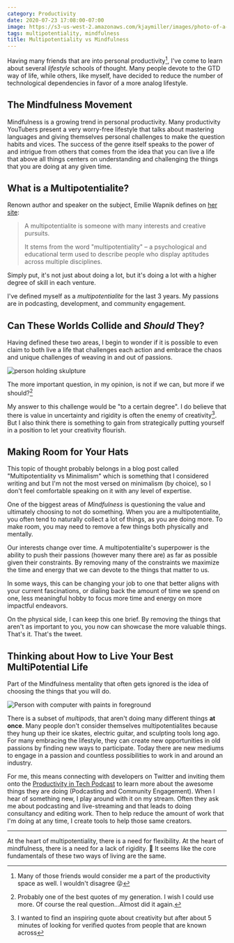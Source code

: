 ```yaml
---
category: Productivity
date: 2020-07-23 17:08:00-07:00
image: https://s3-us-west-2.amazonaws.com/kjaymiller/images/photo-of-a-woman-thinking-941555.jpg
tags: multipotentiality, mindfulness
title: Multipotentiality vs Mindfulness
---
```


Having many friends that are into personal productivity[^1], I've come to learn about several _lifestyle_ schools of thought. Many people devote to the GTD way of life, while others, like myself, have decided to reduce the number of technological dependencies in favor of a more analog lifestyle.

## The Mindfulness Movement

Mindfulness is a growing trend in personal productivity. Many productivity YouTubers present a very worry-free lifestyle that talks about mastering languages and giving themselves personal challenges to make the question habits and vices. The success of the genre itself speaks to the power of and intrigue from others that comes from the idea that you can live a life that above all things centers on understanding and challenging the things that you are doing at any given time.


## What is a Multipotentialite?

Renown author and speaker on the subject, Emilie Wapnik defines on [her site][puttylike]:

> A multipotentialite is someone with many interests and creative pursuits.
>
> It stems from the word "multipotentiality" – a psychological and educational term used to describe people who display aptitudes across multiple disciplines.

Simply put, it's not just about doing a lot, but it's doing a lot with a higher degree of skill in each venture.

I've defined myself as a _multipotentialite_ for the last 3 years. My passions are in podcasting, development, and community engagement.


## Can These Worlds Collide and _Should_ They?

Having defined these two areas, I begin to wonder if it is possible to even claim to both live a life that challenges each action and embrace the chaos and unique challenges of weaving in and out of passions.

![person holding skulpture](https://s3-us-west-2.amazonaws.com/kjaymiller/images/creative-female-artist-with-painted-vase-in-modern-studio-3817583.jpg)

The more important question, in my opinion, is not if we can, but more if we should?[^3]

My answer to this challenge would be "to a certain degree". I do believe that there is value in uncertainty and rigidity is often the enemy of creativity[^2]. But I also think there is something to gain from strategically putting yourself in a position to let your creativity flourish.

## Making Room for Your Hats

This topic of thought probably belongs in a blog post called "Multipotentiality vs Minimalism" which is something that I considered writing and but I'm not the most versed on minimalism (by choice), so I don't feel comfortable speaking on it with any level of expertise.

One of the biggest areas of _Mindfulness_ is questioning the value and ultimately choosing to not do something. When you are a multipotentialite, you often tend to naturally collect a lot of things, as you are doing more. To make room, you may need to remove a few things both physically and mentally. 

Our interests change over time. A multipotentialite's superpower is the ability to push their passions (however many there are) as far as possible given their constraints. By removing many of the constraints we maximize the time and energy that we can devote to the things that matter to us.

In some ways, this can be changing your job to one that better aligns with your current fascinations, or dialing back the amount of time we spend on one, less meaningful hobby to focus more time and energy on more impactful endeavors.

On the physical side, I can keep this one brief. By removing the things that aren't as important to you, you now can showcase the more valuable things. That's it. That's the tweet.

## Thinking about How to Live Your Best MultiPotential Life

Part of the Mindfulness mentality that often gets ignored is the idea of choosing the things that you will do.

![Person with computer with paints in foreground](https://s3-us-west-2.amazonaws.com/kjaymiller/images/photo-of-a-woman-thinking-941555.jpg)

There is a subset of _multipods_, that aren't doing many different things **at once**. Many people don't consider themselves multipotentialites because they hung up their ice skates, electric guitar, and sculpting tools long ago. For many embracing the lifestyle, they can create new opportunities in old passions by finding new ways to participate. Today there are new mediums to engage in a passion and countless possibilities to work in and around an industry.

For me, this means connecting with developers on Twitter and inviting them onto the [Productivity in Tech Podcast] to learn more about the awesome things they are doing (Podcasting and Community Engagement). When I hear of something new, I play around with it on my stream. Often they ask me about podcasting and live-streaming and that leads to doing consultancy and editing work. Then to help reduce the amount of work that I'm doing at any time, I create tools to help those same creators.

---

At the heart of multipotentiality, there is a need for flexibility. At the heart of mindfulness, there is a need for a lack of rigidity. 🤔 It seems like the core fundamentals of these two ways of living are the same.

[^1]: Many of those friends would consider me a part of the productivity space as well. I wouldn't disagree 😜

[^2]: I wanted to find an inspiring quote about creativity but after about 5 minutes of looking for verified quotes from people that are known across 

[^3]: Probably one of the best quotes of my generation. I wish I could use more. Of course the real question...Almost did it again. 

[^4]: Photo by [Andrea Piacquadio](https://www.pexels.com/@olly) from [Pexels](https://www.pexels.com/photo/photo-of-a-woman-thinking-941555/?utm_content=attributionCopyText&utm_medium=referral&utm_source=pexels)

[puttylike]: https://puttylike.com/terminology/
[Productivity in Tech Podcast]: https://podcast.productivityintech.com